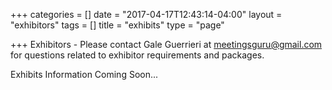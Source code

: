 +++
categories = []
date = "2017-04-17T12:43:14-04:00"
layout = "exhibitors"
tags = []
title = "exhibits"
type = "page"

+++
Exhibitors - Please contact Gale Guerrieri at [meetingsguru@gmail.com](mailto:meetingsguru@gmail.com) for questions related to exhibitor requirements and packages.


Exhibits Information Coming Soon...